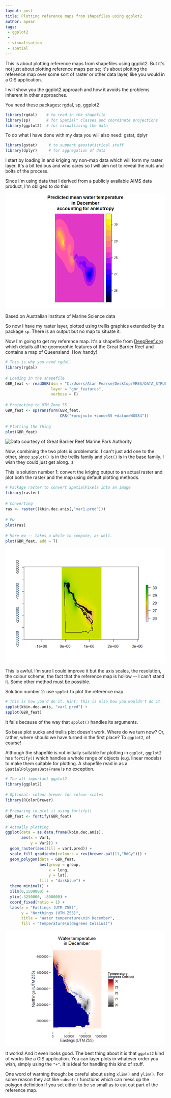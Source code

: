 ```yaml
---
layout: post
title: Plotting reference maps from shapefiles using ggplot2
author: apear
tags:
 - ggplot2
 - r
 - visualisation
 - spatial
---
```


This is about plotting reference maps from shapefiles using ggplot2. But it's not just about plotting reference maps per se; it's about plotting the reference map over some sort of raster or other data layer, like you would in a GIS application.

I will show you the ggplot2 approach and how it avoids the problems inherent in other approaches.

You need these packages: rgdal, sp, ggplot2

``` r
library(rgdal)    # to read in the shapefile
library(sp)       # for Spatial* classes and coordinate projections`
library(ggplot2)  # for visuallising the data`
```

To do what I have done with my data you will also need: gstat, dplyr

``` r
library(gstat)     # to support geostatistical stuff
library(dplyr)     # for aggregation of data
```

<!---excerpt-break-->

I start by loading in and kriging my non-map data which will form my raster layer. It's a bit tedious and who cares so I will aim not to reveal the nuts and bolts of the process.

Since I'm using data that I derived from a publicly available AIMS data product, I'm obliged to do this:

![](/assets/2016-02-16-apear9-Plotting-reference-maps-from-shapefiles-using-ggplot2_files/figure-markdown_github/unnamed-chunk-6-1.png)

Based on Australian Institute of Marine Science data

So now I have my raster layer, plotted using trellis graphics extended by the package `sp`. There is an output but no map to situate it.

Now I'm going to get my reference map. It's a shapefile from [DeepReef.org](http://deepreef.org) which details all the geomorphic features of the Great Barrier Reef and contains a map of Queensland. How handy!

``` r
# This is why you need rgdal.
library(rgdal)

# Loading in the shapefile
GBR_feat <- readOGR(dsn = "C:/Users/Alan Pearse/Desktop/VRES/DATA_STRUCTURED/GEOGRAPHICAL_GEOLOGICAL/DeepReefOrg/Geomorphic_GBR/shape", 
                    layer = "gbr_features",
                    verbose = F)

# Projecting to UTM Zone 55 
GBR_feat <- spTransform(GBR_feat,
                        CRS("+proj=utm +zone=55 +datum=WGS84"))

# Plotting the thing
plot(GBR_feat)
```

![Data courtesy of Great Barrier Reef Marine Park Authority
](/assets/2016-02-16-apear9-Plotting-reference-maps-from-shapefiles-using-ggplot2_files/figure-markdown_github/unnamed-chunk-7-1.png)

Now, combining the two plots is problematic. I can't just add one to the other, since `spplot()` is in the trellis family and `plot()` is in the base family. I wish they could just get along. :(

This is solution number 1: convert the kriging output to an actual raster and plot both the raster and the map using default plotting methods.

``` r
# Package raster to convert SpatialPixels into an image
library(raster)

# Converting
ras <- raster((kbin.dec.anis[,"var1.pred"]))

# Ew
plot(ras)

# More ew -- takes a while to compute, as well.
plot(GBR_feat, add = T)
```

![](/assets/2016-02-16-apear9-Plotting-reference-maps-from-shapefiles-using-ggplot2_files/figure-markdown_github/unnamed-chunk-8-1.png)

This is awful. I'm sure I could improve it but the axis scales, the resolution, the colour scheme, the fact that the reference map is hollow -- I can't stand it. Some other method must be possible.

Solution number 2: use `spplot` to plot the reference map.

``` r
# This is how you'd do it. Hint: this is also how you wouldn't do it.
spplot(kbin.dec.anis, "var1.pred") + 
spplot(GBR_feat) 
```

It fails because of the way that `spplot()` handles its arguments.

So base plot sucks and trellis plot doesn't work. Where do we turn now? Or, rather, where should we have turned in the first place? To `ggplot2`, of course!

Although the shapefile is not initially suitable for plotting in `ggplot`, `ggplot2` has `fortify()` which handles a whole range of objects (e.g. linear models) to make them suitable for plotting. A shapefile read in as a `SpatialPolygonsDataFrame` is no exception.

``` r
# The all important ggplot2
library(ggplot2)

# Optional: colour brewer for colour scales
library(RColorBrewer)

# Preparing to plot it using fortify()
GBR_feat <- fortify(GBR_feat)

# Actually plotting
ggplot(data = as.data.frame(kbin.dec.anis),
       aes(x = Var1, 
           y = Var2)) +
  geom_raster(aes(fill = var1.pred)) +
  scale_fill_gradientn(colours = rev(brewer.pal(11,"RdGy"))) +
  geom_polygon(data = GBR_feat, 
               aes(group = group, 
                   x = long, 
                   y = lat),
               fill = "darkblue") +
  theme_minimal() +
  xlim(0,1500000) +
  ylim(-3250000, -800000) +
  coord_fixed(ratio = 1) +
  labs(x = "Eastings (UTM Z55)",
       y = "Northings (UTM Z55)",
       title = "Water temperature\nin December",
       fill = "Temperature\n(degrees Celsius)")
```

![](/assets/2016-02-16-apear9-Plotting-reference-maps-from-shapefiles-using-ggplot2_files/figure-markdown_github/unnamed-chunk-10-1.png)

It works! And it even looks good. The best thing about it is that `ggplot2` kind of works like a GIS application. You can layer plots in whatever order you wish, simply using the `"+"`. It is ideal for handling this kind of stuff.

One word of warning though: be careful about using `xlim()` and `ylim()`. For some reason they act like `subset()` functions which can mess up the polygon definition if you set either to be so small as to cut out part of the reference map.
